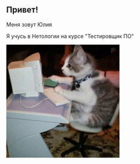 ## Привет!

Меня зовут Юлия

Я учусь в Нетологии на курсе "Тестировщик ПО"

<img src="01031303b1041468f6a2229ca5b406b1.jpg"/>